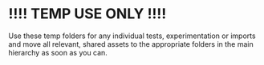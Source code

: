 # !!!! TEMP USE ONLY !!!!

Use these temp folders for any individual tests, experimentation or imports and move all relevant, shared assets to the appropriate folders in the main hierarchy as soon as you can.
